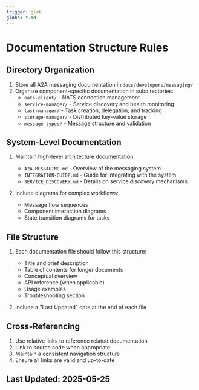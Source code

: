 ```yaml
---
trigger: glob
globs: *.md
---
```


# Documentation Structure Rules

## Directory Organization

1. Store all A2A messaging documentation in `docs/developers/messaging/`
2. Organize component-specific documentation in subdirectories:
   - `nats-client/` - NATS connection management
   - `service-manager/` - Service discovery and health monitoring
   - `task-manager/` - Task creation, delegation, and tracking
   - `storage-manager/` - Distributed key-value storage
   - `message-types/` - Message structure and validation

## System-Level Documentation

1. Maintain high-level architecture documentation:
   - `A2A-MESSAGING.md` - Overview of the messaging system
   - `INTEGRATION-GUIDE.md` - Guide for integrating with the system
   - `SERVICE_DISCOVERY.md` - Details on service discovery mechanisms

2. Include diagrams for complex workflows:
   - Message flow sequences
   - Component interaction diagrams
   - State transition diagrams for tasks

## File Structure

1. Each documentation file should follow this structure:
   - Title and brief description
   - Table of contents for longer documents
   - Conceptual overview
   - API reference (when applicable)
   - Usage examples
   - Troubleshooting section

2. Include a "Last Updated" date at the end of each file

## Cross-Referencing

1. Use relative links to reference related documentation
2. Link to source code when appropriate
3. Maintain a consistent navigation structure
4. Ensure all links are valid and up-to-date

## Last Updated: 2025-05-25
